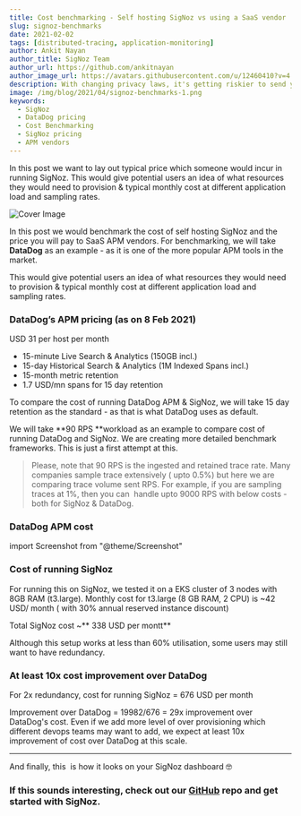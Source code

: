```yaml
---
title: Cost benchmarking - Self hosting SigNoz vs using a SaaS vendor
slug: signoz-benchmarks
date: 2021-02-02
tags: [distributed-tracing, application-monitoring]
author: Ankit Nayan
author_title: SigNoz Team
author_url: https://github.com/ankitnayan
author_image_url: https://avatars.githubusercontent.com/u/12460410?v=4
description: With changing privacy laws, it's getting riskier to send your data to third party SaaS vendors. In the observability domain, traces and logs are something which you don't want to send outside. Let's find out why self-hosted software solutions are replacing SaaS providers now.
image: /img/blog/2021/04/signoz-benchmarks-1.png
keywords:
  - SigNoz
  - DataDog pricing
  - Cost Benchmarking
  - SigNoz pricing
  - APM vendors
---
```


In this post we want to lay out typical price which someone would incur in running SigNoz. This would give potential users an idea of what resources they would need to provision & typical monthly cost at different application load and sampling rates.

<!--truncate-->

![Cover Image](/img/blog/2021/04/signoz-benchmarks-1.png)

In this post we would benchmark the cost of self hosting SigNoz and the price you will pay to SaaS APM vendors. For benchmarking, we will take **DataDog** as an example - as it is one of the more popular APM tools in the market.

This would give potential users an idea of what resources they would need to provision & typical monthly cost at different application load and sampling rates.

### DataDog’s APM pricing (as on 8 Feb 2021)

USD 31 per host per month

- 15-minute Live Search & Analytics (150GB incl.)
- 15-day Historical Search & Analytics (1M Indexed Spans incl.)
- 15-month metric retention
- 1.7 USD/mn spans for 15 day retention

To compare the cost of running DataDog APM & SigNoz, we will take 15 day retention as the standard - as that is what DataDog uses as default.

We will take **90 RPS **workload as an example to compare cost of running DataDog and SigNoz. We are creating more detailed benchmark frameworks. This is just a first attempt at this.

> Please, note that 90 RPS is the ingested and retained trace rate. Many companies sample trace extensively ( upto 0.5%) but here we are comparing trace volume sent RPS. For example, if you are sampling traces at 1%, then you can  handle upto 9000 RPS with below costs - both for SigNoz & DataDog.

### DataDog APM cost

import Screenshot from "@theme/Screenshot"

<Screenshot
  alt="DataDog APM cost"
  height={500}
  src="/img/blog/2021/02/datadog-cost-90rps.webp"
  title="DataDog costs for 90 RPS at 50 spans/ request
5832 mn spans with each span around 0.3 KB = 1.75 TB  @ 0.08 USD/GB-month = 140 USD/month"
  width={700}
/>

### Cost of running SigNoz

For running this on SigNoz, we tested it on a EKS cluster of 3 nodes with 8GB RAM (t3.large). Monthly cost for t3.large (8 GB RAM, 2 CPU) is ~42 USD/ month ( with 30% annual reserved instance discount)

<Screenshot
  alt="SigNoz cost"
  height={500}
  src="/img/blog/2021/02/signoz-cost-90rps-1.webp"
  title="SigNoz cost for 90 RPS at 50 spans/request
Disc cost for 15 day retention at 0.08 USD/GB-month"
  width={700}
/>

Total SigNoz cost ~** 338 USD per montt**

Although this setup works at less than 60% utilisation, some users may still want to have redundancy.

### At least 10x cost improvement over DataDog

For 2x redundancy, cost for running SigNoz = 676 USD per month

Improvement over DataDog = 19982/676 = 29x improvement over DataDog's cost. Even if we add more level of over provisioning which different devops teams may want to add, we expect at least 10x improvement of cost over DataDog at this scale.

---

And finally, this  is how it looks on your SigNoz dashboard 🤓

<Screenshot
  alt="SigNoz UI"
  height={500}
  src="/img/blog/common/signoz_charts_application_metrics.webp"
  title="SigNoz UI showing application metrics like latency, error rates and request rates"
  width={700}
/>

### If this sounds interesting, check out our [GitHub](https://github.com/SigNoz/signoz) repo and get started with SigNoz.

